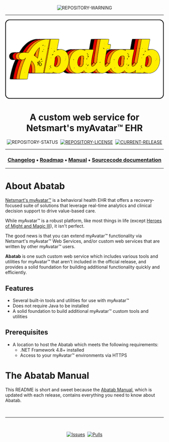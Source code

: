 <!-- A generic README template for a GitHub repository [b220906]
-->

<!-- README HEADER
     - Everything that should be centered and at the top of the README should be inside these <div> tags.
-->
<div align="center">

  <!-- BRANCH WARNINGS
       Syntax: ![BRANCH-WARNING][%branch-warning%]

               Replace %branch-warning% with one of the following:
               - [BRANCH-ALPHA]
               - [BRANCH-BETA]

       This component:
       - Is optional.
       - Lets the reader know this is a non-stable branch.
       - Should not be used in production.
  -->
  ![REPOSITORY-WARNING][BRANCH-BETA]
  
  ***

  <!-- REPOSITORY LOGO
      - The repository logo should be located at "./.github/Logos/RepositoryLogo.png".
  -->
  [![REPOSITORY-LOGO][REPOSITORY-LOGO]][CURRENT-BRANCH-URL]

  <!-- SHORT DESCRIPTION OF REPOSITORY
      - A short, one-line description of the project.
      - By default this uses H1, but you can use H2 if you need more space.
  -->
  # A custom web service for Netsmart's myAvatar™ EHR

  <!-- REPOSITORY BADGE
       Syntax: ![REPOSITORY-STATUS][%repository-status%]

               Replace %repository-status% with one of the following:
               - [STATUS-ACTIVE]
               - [STATUS-DEPRECIATED]
               - [STATUS-ARCHIVED]
  -->
  ![REPOSITORY-STATUS][STATUS-ACTIVE]&nbsp;&nbsp;[![REPOSITORY-LICENSE][REPOSITORY-LICENSE]][REPOSITORY-LICENSE-URL]&nbsp;&nbsp;[![CURRENT-RELEASE][CURRENT-RELEASE]][CURRENT-RELEASE-URL]

  <!-- REPOSITORY PRIMARY MENU
       - Links to:
          - Repository changelog
          - Repository roadmap
          - Repository manual
          - Repository sourcecode documentation
  -->
  ***
  ### [Changelog][CHANGELOG]&nbsp;&bull;&nbsp;[Roadmap][ROADMAP]&nbsp;&bull;&nbsp;[Manual][MANUAL]&nbsp;&bull;&nbsp;[Sourcecode documentation][SOURCECODE-DOCUMENTATION]
  ***

</div>

<!--  ABOUT
-->
# About Abatab

[Netsmart's myAvatar™][MYAVATAR] is a behavioral health EHR that offers a recovery-focused suite of solutions that leverage real-time analytics and clinical decision support to drive value-based care.

While myAvatar™ is a robust platform, like most things in life (except [Heroes of Might and Magic III][HOMM3]), it isn't perfect.

The good news is that you can extend myAvatar™ functionality via Netsmart's myAvatar™ Web Services, and/or custom web services that are written by other myAvatar™ users.

**Abatab** is one such custom web service which includes various tools and utilities for myAvatar™ that aren't included in the official release, and provides a solid foundation for building additional functionality quickly and efficiently.

<!-- FEATURES
-->
## Features

* Several built-in tools and utilities for use with myAvatar™
* Does not require Java to be installed
* A solid foundation to build additional myAvatar™ custom tools and utilities

<!--  PREREQUISITES
-->
## Prerequisites

* A location to host the Abatab which meets the following requirements:
  * .NET Framework 4.8+ installed
  * Access to your myAvatar™ environments via HTTPS

# The Abatab Manual

This README is short and sweet because the [Abatab Manual][MANUAL], which is updated with each release, contains everything you need to know about Abatab.

<!-- REFERENCE LINKS -->

<!-- REPOSITORY -->
[REPOSITORY-URL]: https://github.com/spectrum-health-systems/Abatab
[CURRENT-BRANCH-URL]: README.md

<!-- BRANCH WARNINGS -->
[BRANCH-ALPHA]: https://img.shields.io/badge/WARNING-THIS%20IS%20ALPHA%20SOFTWARE-FF160C?style=for-the-badge
[BRANCH-BETA]: https://img.shields.io/badge/WARNING-THIS%20IS%20BETA%20SOFTWARE-FF160C?style=for-the-badge

<!-- REPOSITORY LOGO -->
[REPOSITORY-LOGO]: ./.github/Logos/RepositoryLogo.png

<!-- REPOSITORY STATUS -->
[STATUS-ACTIVE]: https://img.shields.io/badge/status-active-brightgreen?style=flat-square
[STATUS-DEPRECIATED]: https://img.shields.io/badge/status-depreciated-red?style=flat-square
[STATUS-ARCHIVED]: https://img.shields.io/badge/status-archived-yellow?style=flat-square

<!-- REPOSITORY LICENSE -->
[REPOSITORY-LICENSE]: https://img.shields.io/github/license/spectrum-health-systems/Abatab?style=flat-square
[REPOSITORY-LICENSE-URL]: https://www.apache.org/licenses/LICENSE-2.0

<!-- CURRENT RELEASE -->
[CURRENT-RELEASE]: https://img.shields.io/github/v/release/spectrum-health-systems/Abatab?style=flat-square
[CURRENT-RELEASE-URL]: https://github.com/spectrum-health-systems/Abatab/releases






<!-- README
     - Available to the repository README.
-->
[README-SCREENSHOT]: ./.github/Screenshots/ReadmeScreenshot.png





<!-- REFERENCE LINKS: REPOSITORY DOCUMENTATION
     These reference links should be standard across all project documentation.
-->
[MANUAL]: ./Documentation/Manual/Manual.md
[SOURCECODE-DOCUMENTATION]: ./Documentation/Sourcecode/Sourcecode.md
[CHANGELOG]: ./Documentation/CHANGELOG.md
[ROADMAP]: ./Documentation/ROADMAP.md
[AUTHORS]: ./.github/Documentation/Repository/AUTHORS.md
[BUILT-WITH]: ./.github/Documentation/Repository/BUILT-WITH.md
[CODE-OF-CONDUCT]: ./.github/Documentation/Repository/CODE-OF-CONDUCT.md
[CONTRIBUTING-GUIDELINES]: ./.github/Documentation/Repository/CONTRIBUTING.md
[SECURITY]: ./.github/Documentation/Repository/SECURITY.md
[SUPPORT]: ./.github/Documentation/Repository/SUPPORT.md



[CONTINUED-DEVELOPMENT]: https://github.com/spectrum-health-systems/Abatab

<!-- REFERENCE LINKS: DOCUMENT SPECIFIC
     These reference links should be standard across all project documentation.
-->
[MYAVATAR]: https://www.ntst.com/Solutions-and-Services/Offerings/myAvatar
[HOMM3]: https://www.gog.com/game/heroes_of_might_and_magic_3_complete_edition


<br>

<!-- FOOTER
-->
***

<br>
<div align="center">

  <!-- PROJECT BADGES
       - Project badges that give the following mostly static information:
          - The project issues
          - The project pull requests
  -->
  [![Issues](https://img.shields.io/github/issues/spectrum-health-systems/MAWSC?style=flat)](https://github.com/spectrum-health-systems/MAWSC/issues)&nbsp;
  [![Pulls](https://img.shields.io/github/issues-pr/spectrum-health-systems/MAWSC?style=flat)](https://github.com/spectrum-health-systems/MAWSC/pulls)

</div>